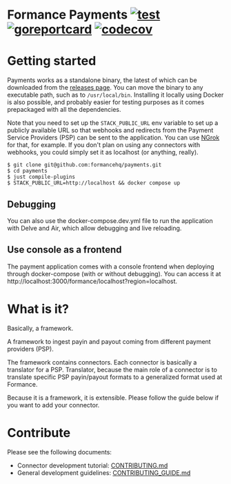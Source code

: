 # Formance Payments [![test](https://github.com/formancehq/payments/actions/workflows/main.yml/badge.svg)](https://github.com/formancehq/payments/actions/workflows/main.yml) [![goreportcard](https://goreportcard.com/badge/github.com/formancehq/payments)](https://goreportcard.com/report/github.com/formancehq/payments) [![codecov](https://codecov.io/github/formancehq/payments/graph/badge.svg?token=SrhCCbrtnV)](https://codecov.io/github/formancehq/payments)

# Getting started

Payments works as a standalone binary, the latest of which can be downloaded from the [releases page](https://github.com/formancehq/payments/releases).
You can move the binary to any executable path, such as to `/usr/local/bin`. Installing it locally using Docker is also
possible, and probably easier for testing purposes as it comes prepackaged with all the dependencies.

Note that you need to set up the `STACK_PUBLIC_URL` env variable to set up a publicly available URL so that webhooks
and redirects from the Payment Service Providers (PSP) can be sent to the application.
You can use [NGrok](https://ngrok.com/) for that, for example. If you don't plan on using any connectors with webhooks,
you could simply set it as localhost (or anything, really).

```SHELL
$ git clone git@github.com:formancehq/payments.git
$ cd payments
$ just compile-plugins
$ STACK_PUBLIC_URL=http://localhost && docker compose up
```

## Debugging
You can also use the docker-compose.dev.yml file to run the application with Delve and Air, which allow debugging and 
live reloading.

## Use console as a frontend

The payment application comes with a console frontend when deploying through docker-compose (with or without debugging).
You can access it at http://localhost:3000/formance/localhost?region=localhost.

# What is it?

Basically, a framework.

A framework to ingest payin and payout coming from different payment providers (PSP).

The framework contains connectors. Each connector is basically a translator for a PSP.
Translator, because the main role of a connector is to translate specific PSP payin/payout formats to a generalized format used at Formance.

Because it is a framework, it is extensible. Please follow the guide below if you want to add your connector.

# Contribute

Please see the following documents:
- Connector development tutorial: [CONTRIBUTING.md](./CONTRIBUTING.md)
- General development guidelines: [CONTRIBUTING_GUIDE.md](./CONTRIBUTING_GUIDE.md)
